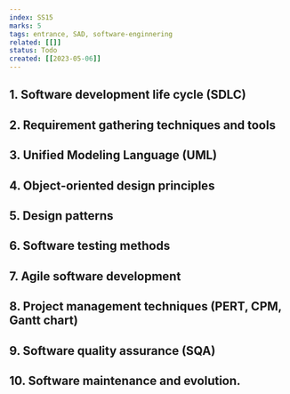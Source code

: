 ```yaml
---
index: SS15
marks: 5
tags: entrance, SAD, software-enginnering
related: [[]]
status: Todo
created: [[2023-05-06]]
---
```


## 1. Software development life cycle (SDLC)
## 2. Requirement gathering techniques and tools
## 3. Unified Modeling Language (UML)
## 4. Object-oriented design principles
## 5. Design patterns
## 6. Software testing methods
## 7. Agile software development
## 8. Project management techniques (PERT, CPM, Gantt chart)
## 9. Software quality assurance (SQA)
## 10. Software maintenance and evolution.
